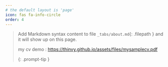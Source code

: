 ```yaml
---
# the default layout is 'page'
icon: fas fa-info-circle
order: 4
---
```


> Add Markdown syntax content to file `_tabs/about.md`{: .filepath } and it will show up on this page.
>
> my cv demo : https://thinvy.github.io/assets/files/mysamplecv.pdf
>
> {: .prompt-tip }


